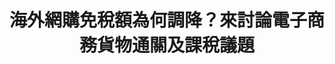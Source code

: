 ---
layout: post
title: "海外網購免稅額為何調降？來討論電子商務貨物通關及課稅議題"
tags:
id: 11
thumbnail: "/images/post/11/1dibnXk7UtJYPUWKCU057cUNhoX-Q9avg.jpg"
description: "開放政府第11次協作會議「反對 海外網購免稅額 縮至2千元 」"
color: "Yellow"
publish: "true"
departments:
  - "財政部"
cover:
  link: ""
introduction:
  content: "過去根據《關稅法》第49條，進口3,000元以內的貨物便免徵關稅和營業稅，後因低價免稅的貨物進口量非常大，因此產生了租稅不公平的情況，甚至有漏稅的問題。因此，財政部希望能將金額調降到2,000元。然而，有網友提案反對，進口商品的課稅標準被調降，該提案獲得5,225人連署通過，並召開協作會議。
最終協作會議討論結果，財政部承諾將會持續注意國際組織就電子商務貨物通關及課稅之實踐情形，研議採行新稽徵技術可行性，並在推動「電子商務貨物通關制度」同時，辦理說明會與業者及民眾溝通，盼望能核實徵稅並落實邊境管理。"
  image: ""
join:
  type: "提"
  image: "/images/post/11/1g2mMRg3fnTzdxPM8_vkBSJfD2Du6nHiX.jpg"
embed:
  - type: "mind_map"
    links:
      - "https://miro.com/app/live-embed/o9J_k0GLUxs=/?moveToViewport=-10626,-2490,9907,4678&amp;embedAutoplay=true"
  - type: "ministry_slide"
    links:
      - "https://issuu.com/pdis.tw/docs/_11_2.pptx"
  - type: "transcript"
    links:
      - "https://sayit.pdis.nat.gov.tw/2017-06-23-%E9%96%8B%E6%94%BE%E6%94%BF%E5%BA%9C%E8%81%AF%E7%B5%A1%E4%BA%BA%E7%AC%AC%E5%8D%81%E4%B8%80%E6%AC%A1%E5%8D%94%E4%BD%9C%E6%9C%83%E8%AD%B0"
pictures:
---
